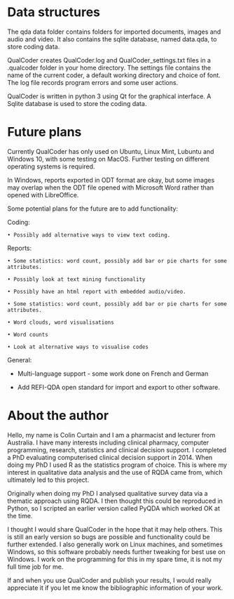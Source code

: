 
# Data structures

The qda data folder contains folders for imported documents, images and audio and video. It also contains the sqlite database, named data.qda, to store coding data.

QualCoder creates QualCoder.log and QualCoder_settings.txt files in a .qualcoder folder in your home directory. The settings file contains the name of the current coder, a default working directory and choice of font. The log file records program errors and some user actions.

QualCoder is written in python 3 using Qt for the graphical interface. A Sqlite database is used to store the coding data.

# Future plans

Currently QualCoder has only used on Ubuntu, Linux Mint, Lubuntu and Windows 10, with some testing on MacOS. Further testing on different operating systems is required.

In Windows, reports exported in ODT format are okay, but some images may overlap when the ODT file opened with Microsoft Word rather than opened with LibreOffice.


Some potential plans for the future are to add functionality:

Coding: 

    • Possibly add alternative ways to view text coding.

Reports: 

    • Some statistics: word count, possibly add bar or pie charts for some attributes.

    • Possibly look at text mining functionality

    • Possibly have an html report with embedded audio/video.

    • Some statistics: word count, possibly add bar or pie charts for some attributes.

    • Word clouds, word visualisations

    • Word counts

    • Look at alternative ways to visualise codes

General:

* Multi-language support - some work done on French and German

* Add REFI-QDA open standard for import and export to other software.

#  About the author

Hello, my name is Colin Curtain and I am a pharmacist and lecturer from Australia. I have many interests including clinical pharmacy, computer programming, research, statistics and clinical decision support. I completed a PhD evaluating computerised clinical decision support in 2014. When doing my PhD I used R as the statistics program of choice. This is where my interest in qualitative data analysis and the use of RQDA came from, which ultimately led to this project.

Originally when doing my PhD I analysed qualitative survey data via a thematic approach using RQDA. I then thought this could be reproduced in Python, so I scripted an earlier version called PyQDA which worked OK at the time.

I thought I would share QualCoder in the hope that it may help others. This is still an early version so bugs are possible and functionality could be further extended. I also generally work on Linux machines, and sometimes Windows, so this software probably needs further tweaking for best use on Windows. I work on the programming for this in my spare time, it is not my full time job for me.

If and when you use QualCoder and publish your results, I would really appreciate it if you let me know the bibliographic information of your work.
